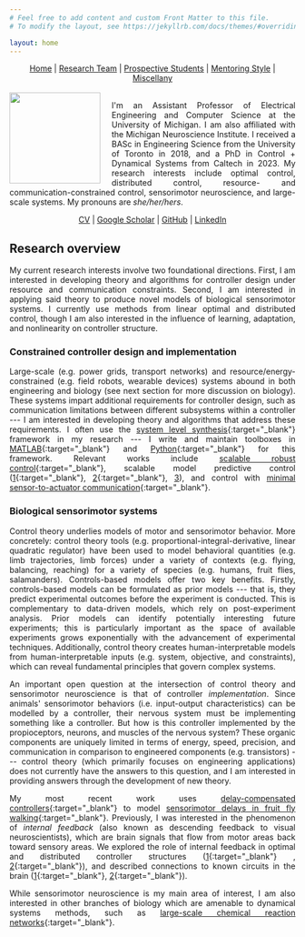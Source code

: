 ```yaml
---
# Feel free to add content and custom Front Matter to this file.
# To modify the layout, see https://jekyllrb.com/docs/themes/#overriding-theme-defaults

layout: home
---
```


<style>
body {text-align: justify}
.my-image {margin-right: 20px}
</style>

<center>
<a href="./index.html">Home</a> | <a href="./team.html">Research Team</a> | <a href="./prospectives.html">Prospective Students</a> | <a href="./mentoring.html">Mentoring Style</a> | <a href="./miscellany.html">Miscellany</a>
</center>
<br>

<img class="my-image" src="/assets/profile_picture.jpeg" align="left" width="160">

I'm an Assistant Professor of Electrical Engineering and Computer Science at the University of Michigan. I am also affiliated with the Michigan Neuroscience Institute. I received a BASc in Engineering Science from the University of Toronto in 2018, and a PhD in Control + Dynamical Systems from Caltech in 2023. My research interests include optimal control, distributed control, resource- and communication-constrained control, sensorimotor neuroscience, and large-scale systems. My pronouns are *she/her/hers*.

<center>
<a href="/assets/jsli_cv_aug07.pdf" target="_blank">CV</a> | <a href="https://scholar.google.com/citations?user=4EQuvGEAAAAJ" target="_blank">Google Scholar</a> | <a href="https://github.com/flyingpeach" target="_blank">GitHub</a> | <a href="https://www.linkedin.com/in/jslisali/" target="_blank">LinkedIn</a>
</center>

## **Research overview**

My current research interests involve two foundational directions. First, I am interested in developing theory and algorithms for controller design under resource and communication constraints. Second, I am interested in applying said theory to produce novel models of biological sensorimotor systems. I currently use methods from linear optimal and distributed control, though I am also interested in the influence of learning, adaptation, and nonlinearity on controller structure.

### **Constrained controller design and implementation**
Large-scale (e.g. power grids, transport networks) and resource/energy-constrained (e.g. field robots, wearable devices) systems abound in both engineering and biology (see next section for more discussion on biology). These systems impart additional requirements for controller design, such as communication limitations between different subsystems within a controller --- I am interested in developing theory and algorithms that address these requirements. I often use the [system level synthesis](https://www.sciencedirect.com/science/article/pii/S1367578819300215){:target="_blank"} framework in my research --- I write and maintain toolboxes in [MATLAB](https://github.com/flyingpeach/sls-code/tree/master/matlab){:target="_blank"} and [Python](https://github.com/shih-hao-tseng/SLSpy){:target="_blank"} for this framework. Relevant works include [scalable robust control](https://ieeexplore.ieee.org/abstract/document/9992622){:target="_blank"}, scalable model predictive control ([1](https://ieeexplore.ieee.org/abstract/document/9939038){:target="_blank"}, [2](https://ieeexplore.ieee.org/abstract/document/10083211){:target="_blank"}, [3](https://ieeexplore.ieee.org/document/10229197)), and control with [minimal sensor-to-actuator communication](https://ieeexplore.ieee.org/abstract/document/10336872){:target="_blank"}.


### **Biological sensorimotor systems**
Control theory underlies models of motor and sensorimotor behavior. More concretely: control theory tools (e.g. proportional-integral-derivative, linear quadratic regulator) have been used to model behavioral quantities (e.g. limb trajectories, limb forces) under a variety of contexts (e.g. flying, balancing, reaching) for a variety of species (e.g. humans, fruit flies, salamanders). Controls-based models offer two key benefits. Firstly, controls-based models can be formulated as prior models --- that is, they predict experimental outcomes before the experiment is conducted. This is complementary to data-driven models, which rely on post-experiment analysis. Prior models can identify potentially interesting future experiments; this is particularly important as the space of available experiments grows exponentially with the advancement of experimental techniques. Additionally, control theory creates human-interpretable models from human-interpretable inputs (e.g. system, objective, and constraints), which can reveal fundamental principles that govern complex systems.

An important open question at the intersection of control theory and sensorimotor neuroscience is that of controller *implementation*. Since animals' sensorimotor behaviors (i.e. input-output characteristics) can be modelled by a controller, their nervous system must be implementing something like a controller. But how is this controller implemented by the propioceptors, neurons, and muscles of the nervous system? These organic components are uniquely limited in terms of energy, speed, precision, and communication in comparison to engineered components (e.g. transistors) --- control theory (which primarily focuses on engineering applications) does not currently have the answers to this question, and I am interested in providing answers through the development of new theory.

My most recent work uses [delay-compensated controllers](https://ieeexplore.ieee.org/abstract/document/9867794){:target="_blank"} to model [sensorimotor delays in fruit fly walking](https://www.biorxiv.org/content/10.1101/2024.04.18.589965v1){:target="_blank"}. Previously, I was interested in the phenomenon of *internal feedback* (also known as descending feedback to visual neuroscientists), which are brain signals that flow from motor areas back toward sensory areas. We explored the role of internal feedback in optimal and distributed controller structures ([1](https://ieeexplore.ieee.org/abstract/document/9867794){:target="_blank"} , [2](https://ieeexplore.ieee.org/abstract/document/9867769){:target="_blank"}), and described connections to known circuits in the brain ([1](https://ieeexplore.ieee.org/abstract/document/9867859){:target="_blank"}, [2](https://www.pnas.org/doi/abs/10.1073/pnas.2300445120){:target="_blank"}).

While sensorimotor neuroscience is my main area of interest, I am also interested in other branches of biology which are amenable to dynamical systems methods, such as [large-scale chemical reaction networks](https://ieeexplore.ieee.org/abstract/document/10156281){:target="_blank"}.
